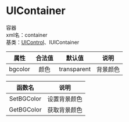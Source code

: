 # UIContainer
容器  
xml名：container  
基类：[UIControl](UIControl.md)、IUIContainer

|属性|合法值|默认值|说明|
| :---: | :---: | :---: | :---: |
|bgcolor|颜色|transparent|背景颜色|

|函数名|说明|
| :---: | :---: |
|SetBGColor|设置背景颜色|
|GetBGColor|获取背景颜色